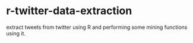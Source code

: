 # r-twitter-data-extraction
extract tweets from twitter using R and performing some mining functions using it.
